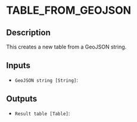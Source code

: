 
# TABLE_FROM_GEOJSON
## Description

 This creates a new table from a GeoJSON string.
 
## Inputs
* `GeoJSON string [String]`: 

## Outputs
* `Result table [Table]`: 
